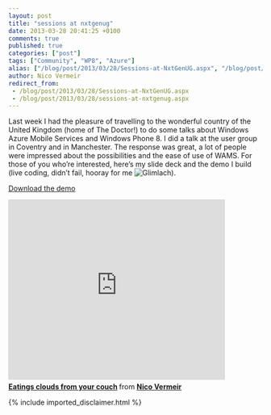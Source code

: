 ```yaml
---
layout: post
title: "sessions at nxtgenug"
date: 2013-03-28 20:41:25 +0100
comments: true
published: true
categories: ["post"]
tags: ["Community", "WP8", "Azure"]
alias: ["/blog/post/2013/03/28/Sessions-at-NxtGenUG.aspx", "/blog/post/2013/03/28/sessions-at-nxtgenug.aspx"]
author: Nico Vermeir
redirect_from:
 - /blog/post/2013/03/28/Sessions-at-NxtGenUG.aspx
 - /blog/post/2013/03/28/sessions-at-nxtgenug.aspx
---
```

<p>Last week I had the pleasure of travelling to the wonderful country of the United Kingdom (home of The Doctor!) to do some talks about Windows Azure Mobile Services and Windows Phone 8. I did a talk at the user group in Coventry and in Manchester. The response was great, a lot of people were impressed about the possibilities and the ease of use of WAMS. For those of you who’re interested, here’s my slide deck and the demo I build (live coding, didn’t fail, hooray for me <img class="wlEmoticon wlEmoticon-smile" style="border-top-style: none; border-left-style: none; border-bottom-style: none; border-right-style: none" alt="Glimlach" src="http://www.spikie.be/blog/images/wlEmoticon-smile_16.png" />).</p>  <p><a href="http://sdrv.ms/14rm0rr" target="_blank">Download the demo</a></p> <iframe style="margin-bottom: 5px; border-top: #ccc 1px solid; border-right: #ccc 1px solid; border-bottom: #ccc 0px solid; border-left: #ccc 1px solid" height="356" marginheight="0" src="http://www.slideshare.net/slideshow/embed_code/17820902" frameborder="0" width="427" marginwidth="0" scrolling="no" mozallowfullscreen="mozallowfullscreen" webkitallowfullscreen="webkitallowfullscreen" allowfullscreen="allowfullscreen"> </iframe>  <div style="margin-bottom: 5px"><strong><a title="Eatings clouds from your couch" href="http://www.slideshare.net/nicovermeir/eatings-clouds-from-your-couch" target="_blank">Eatings clouds from your couch</a> </strong>from <strong><a href="http://www.slideshare.net/nicovermeir" target="_blank">Nico Vermeir</a></strong> </div>
{% include imported_disclaimer.html %}
